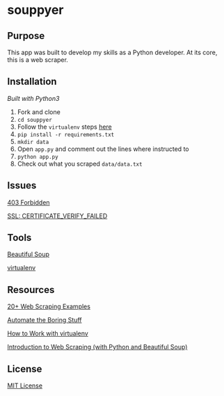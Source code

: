 # souppyer

## Purpose

This app was built to develop my skills as a Python developer. At its core, this is a web scraper.

## Installation

_Built with Python3_

1. Fork and clone
1. ```cd souppyer```
1. Follow the ```virtualenv``` steps [here](https://github.com/nitharios/simple-flask-app)
1. ```pip install -r requirements.txt```
1. ```mkdir data```
1. Open ```app.py``` and comment out the lines where instructed to
1. ```python app.py```
1. Check out what you scraped ```data/data.txt```

## Issues

[403 Forbidden](https://stackoverflow.com/questions/16627227/http-error-403-in-python-3-web-scraping#16627277)

[SSL: CERTIFICATE_VERIFY_FAILED](https://stackoverflow.com/questions/41691327/ssl-sslerror-ssl-certificate-verify-failed-certificate-verify-failed-ssl-c)

## Tools

[Beautiful Soup](https://www.crummy.com/software/BeautifulSoup/)

[virtualenv](https://virtualenv.pypa.io/en/stable/)

## Resources

[20+ Web Scraping Examples](https://likegeeks.com/python-web-scraping/)

[Automate the Boring Stuff](https://automatetheboringstuff.com/chapter0/)

[How to Work with virtualenv](https://github.com/nitharios/simple-flask-app)

[Introduction to Web Scraping (with Python and Beautiful Soup)](https://www.youtube.com/watch?v=XQgXKtPSzUI&t=122s)

## License

[MIT License](https://opensource.org/licenses/mit-license.php)
